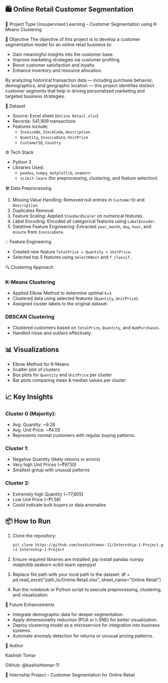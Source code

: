 ## 🛍️ Online Retail Customer Segmentation

📌 Project Type
Unsupervised Learning – Customer Segmentation using K-Means Clustering

🧠 Objective
The objective of this project is to develop a customer segmentation model for an online retail business to:

- Gain meaningful insights into the customer base.
- Improve marketing strategies via customer profiling.
- Boost customer satisfaction and loyalty.
- Enhance inventory and resource allocation.

By analyzing historical transaction data — including purchase behavior, demographics, and geographic location — this project identifies distinct customer segments that help in driving personalized marketing and targeted business strategies.

 📂 Dataset
- Source: Excel sheet (`Online Retail.xlsx`)
- Records: 541,909 transactions
- Features include:
  - `InvoiceNo`, `StockCode`, `Description`
  - `Quantity`, `InvoiceDate`, `UnitPrice`
  - `CustomerID`, `Country`

⚙️ Tech Stack
- Python 3
- Libraries Used:
  - `pandas`, `numpy`, `matplotlib`, `seaborn`
  - `scikit-learn` (for preprocessing, clustering, and feature selection)

🛠️ Data Preprocessing
1. Missing Value Handling: Removed null entries in `CustomerID` and `Description`.
2. Duplicates Removal
3. Feature Scaling: Applied `StandardScaler` on numerical features.
4. Label Encoding: Encoded all categorical features using `LabelEncoder`.
5. Datetime Feature Engineering: Extracted `year`, `month`, `day`, `hour`, and `minute` from `InvoiceDate`.

💡 Feature Engineering
- Created new feature `TotalPrice = Quantity × UnitPrice`.
- Selected top 5 features using `SelectKBest` and `f_classif`.

🔍 Clustering Approach

### K-Means Clustering
- Applied Elbow Method to determine optimal `k=3`.
- Clustered data using selected features (`Quantity`, `UnitPrice`).
- Assigned cluster labels to the original dataset.

### DBSCAN Clustering
- Clustered customers based on `TotalPrice`, `Quantity`, and `NumPurchases`.
- Handled noise and outliers effectively.

## 📊 Visualizations
- Elbow Method for K-Means
- Scatter plot of clusters
- Box plots for `Quantity` and `UnitPrice` per cluster
- Bar plots comparing mean & median values per cluster

## 📈 Key Insights

### Cluster 0 (Majority):
- Avg. Quantity: ~9.26
- Avg. Unit Price: ~₹4.05
- Represents normal customers with regular buying patterns.

### Cluster 1:
- Negative Quantity (likely returns or errors)
- Very high Unit Prices (~₹9730)
- Smallest group with unusual patterns

### Cluster 2:
- Extremely high Quantity (~77,605)
- Low Unit Price (~₹1.56)
- Could indicate bulk buyers or data anomalies

## 📦 How to Run

1. Clone the repository:
   ```bash
   git clone https://github.com/kashishtomar-11/Internship-1-Project.git
   cd Internship-1-Project

2. Ensure required libraries are installed:
   pip install pandas numpy matplotlib seaborn scikit-learn openpyxl

3. Replace file path with your local path to the dataset:
   df = pd.read_excel("path_to/Online Retail.xlsx", sheet_name="Online Retail")

4. Run the notebook or Python script to execute preprocessing, clustering, and visualization.

📌 Future Enhancements
- Integrate demographic data for deeper segmentation.
- Apply dimensionality reduction (PCA or t-SNE) for better visualization.
- Deploy clustering model as a microservice for integration into business systems.
- Automate anomaly detection for returns or unusual pricing patterns.

🤝 Author

Kashish Tomar

GitHub: @kashishtomar-11

💼 Internship Project – Customer Segmentation for Online Retail  
